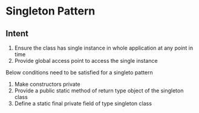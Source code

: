 # Singleton Pattern

Intent
------
1. Ensure the class has single instance in whole application at any point in time
2. Provide global access point to access the single instance

Below conditions need to be satisfied for a singleto pattern 

1. Make constructors private
2. Provide a public static method of return type object of the singleton class
3. Define a static final private field of type singleton class

